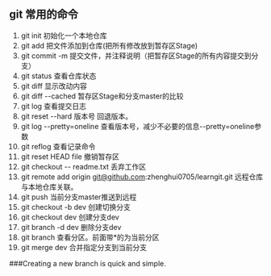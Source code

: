 ## git 常用的命令
1. git init 初始化一个本地仓库
1. git add 把文件添加到仓库(把所有修改放到暂存区Stage)
1. git commit -m 提交文件，并注释说明（把暂存区Stage的所有内容提交到分支）
1. git status 查看仓库状态
1. git diff 显示改动内容
1. git diff --cached 暂存区Stage和分支master的比较
1. git log 查看提交日志
1. git reset --hard 版本号  回退版本。
1. git log --pretty=oneline 查看版本号，减少不必要的信息--pretty=oneline参数
1. git reflog 查看记录命令
1. git reset HEAD file 撤销暂存区
1. git checkout -- readme.txt 丢弃工作区
1. git remote add origin git@github.com:zhenghui0705/learngit.git 远程仓库与本地仓库关联。
1. git push 当前分支master推送到远程
1. git checkout -b dev 创建切换分支
1. git checkout dev 创建分支dev
1. git branch -d dev 删除分支dev
1. git branch 查看分区。前面带*的为当前分区
1. git merge dev 合并指定分支到当前分支

###Creating a new branch is quick and simple.
